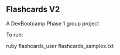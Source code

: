 ## Flashcards V2
A DevBootcamp Phase 1 group project

To run:

ruby flashcards_user flashcards_samples.txt